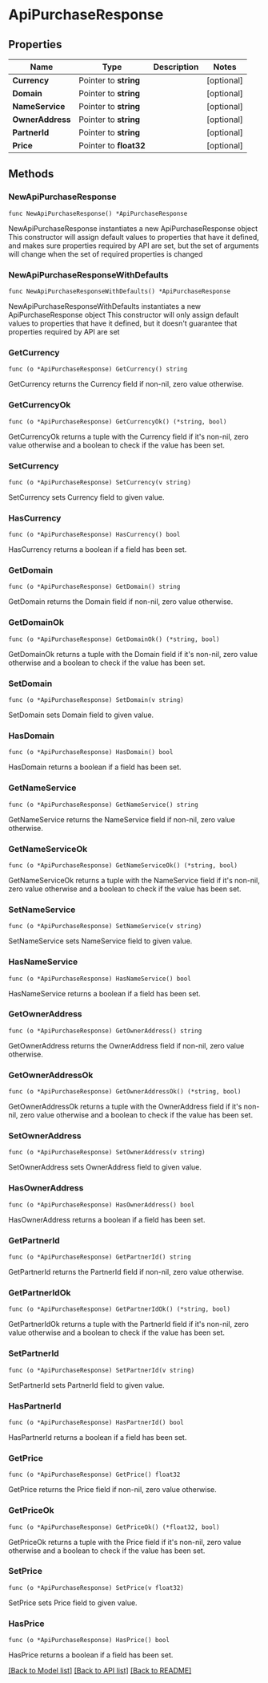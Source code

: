 # ApiPurchaseResponse

## Properties

Name | Type | Description | Notes
------------ | ------------- | ------------- | -------------
**Currency** | Pointer to **string** |  | [optional] 
**Domain** | Pointer to **string** |  | [optional] 
**NameService** | Pointer to **string** |  | [optional] 
**OwnerAddress** | Pointer to **string** |  | [optional] 
**PartnerId** | Pointer to **string** |  | [optional] 
**Price** | Pointer to **float32** |  | [optional] 

## Methods

### NewApiPurchaseResponse

`func NewApiPurchaseResponse() *ApiPurchaseResponse`

NewApiPurchaseResponse instantiates a new ApiPurchaseResponse object
This constructor will assign default values to properties that have it defined,
and makes sure properties required by API are set, but the set of arguments
will change when the set of required properties is changed

### NewApiPurchaseResponseWithDefaults

`func NewApiPurchaseResponseWithDefaults() *ApiPurchaseResponse`

NewApiPurchaseResponseWithDefaults instantiates a new ApiPurchaseResponse object
This constructor will only assign default values to properties that have it defined,
but it doesn't guarantee that properties required by API are set

### GetCurrency

`func (o *ApiPurchaseResponse) GetCurrency() string`

GetCurrency returns the Currency field if non-nil, zero value otherwise.

### GetCurrencyOk

`func (o *ApiPurchaseResponse) GetCurrencyOk() (*string, bool)`

GetCurrencyOk returns a tuple with the Currency field if it's non-nil, zero value otherwise
and a boolean to check if the value has been set.

### SetCurrency

`func (o *ApiPurchaseResponse) SetCurrency(v string)`

SetCurrency sets Currency field to given value.

### HasCurrency

`func (o *ApiPurchaseResponse) HasCurrency() bool`

HasCurrency returns a boolean if a field has been set.

### GetDomain

`func (o *ApiPurchaseResponse) GetDomain() string`

GetDomain returns the Domain field if non-nil, zero value otherwise.

### GetDomainOk

`func (o *ApiPurchaseResponse) GetDomainOk() (*string, bool)`

GetDomainOk returns a tuple with the Domain field if it's non-nil, zero value otherwise
and a boolean to check if the value has been set.

### SetDomain

`func (o *ApiPurchaseResponse) SetDomain(v string)`

SetDomain sets Domain field to given value.

### HasDomain

`func (o *ApiPurchaseResponse) HasDomain() bool`

HasDomain returns a boolean if a field has been set.

### GetNameService

`func (o *ApiPurchaseResponse) GetNameService() string`

GetNameService returns the NameService field if non-nil, zero value otherwise.

### GetNameServiceOk

`func (o *ApiPurchaseResponse) GetNameServiceOk() (*string, bool)`

GetNameServiceOk returns a tuple with the NameService field if it's non-nil, zero value otherwise
and a boolean to check if the value has been set.

### SetNameService

`func (o *ApiPurchaseResponse) SetNameService(v string)`

SetNameService sets NameService field to given value.

### HasNameService

`func (o *ApiPurchaseResponse) HasNameService() bool`

HasNameService returns a boolean if a field has been set.

### GetOwnerAddress

`func (o *ApiPurchaseResponse) GetOwnerAddress() string`

GetOwnerAddress returns the OwnerAddress field if non-nil, zero value otherwise.

### GetOwnerAddressOk

`func (o *ApiPurchaseResponse) GetOwnerAddressOk() (*string, bool)`

GetOwnerAddressOk returns a tuple with the OwnerAddress field if it's non-nil, zero value otherwise
and a boolean to check if the value has been set.

### SetOwnerAddress

`func (o *ApiPurchaseResponse) SetOwnerAddress(v string)`

SetOwnerAddress sets OwnerAddress field to given value.

### HasOwnerAddress

`func (o *ApiPurchaseResponse) HasOwnerAddress() bool`

HasOwnerAddress returns a boolean if a field has been set.

### GetPartnerId

`func (o *ApiPurchaseResponse) GetPartnerId() string`

GetPartnerId returns the PartnerId field if non-nil, zero value otherwise.

### GetPartnerIdOk

`func (o *ApiPurchaseResponse) GetPartnerIdOk() (*string, bool)`

GetPartnerIdOk returns a tuple with the PartnerId field if it's non-nil, zero value otherwise
and a boolean to check if the value has been set.

### SetPartnerId

`func (o *ApiPurchaseResponse) SetPartnerId(v string)`

SetPartnerId sets PartnerId field to given value.

### HasPartnerId

`func (o *ApiPurchaseResponse) HasPartnerId() bool`

HasPartnerId returns a boolean if a field has been set.

### GetPrice

`func (o *ApiPurchaseResponse) GetPrice() float32`

GetPrice returns the Price field if non-nil, zero value otherwise.

### GetPriceOk

`func (o *ApiPurchaseResponse) GetPriceOk() (*float32, bool)`

GetPriceOk returns a tuple with the Price field if it's non-nil, zero value otherwise
and a boolean to check if the value has been set.

### SetPrice

`func (o *ApiPurchaseResponse) SetPrice(v float32)`

SetPrice sets Price field to given value.

### HasPrice

`func (o *ApiPurchaseResponse) HasPrice() bool`

HasPrice returns a boolean if a field has been set.


[[Back to Model list]](../README.md#documentation-for-models) [[Back to API list]](../README.md#documentation-for-api-endpoints) [[Back to README]](../README.md)


